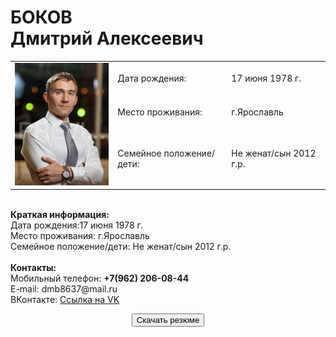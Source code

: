<h1>БОКОВ
<br>Дмитрий Алексеевич</h1>
<table>
  <tbody>
    <tr>
      <td rowspan="3"><img src="1_MG_3769.jpg"></td>
      <td>Дата рождения:</td>
      <td>17 июня 1978 г.</td>
    </tr>
    <tr>
      <td>Место проживания:</td>
      <td>г.Ярославль</td>
    </tr>
    <tr>
      <td>Семейное положение/дети:</td>
      <td>Не женат/сын 2012 г.р.</td>
    </tr>
  </tbody>
</table>
<br><b>Краткая информация:</b>
<br><tr>Дата рождения:</tr><td>17 июня 1978 г.</td>
<br>Место проживания:	   г.Ярославль
<br>Семейное положение/дети:   Не женат/сын 2012 г.р.
<br>
<br><b>Контакты:</b>
<br>Мобильный телефон:	<strong>+7(962) 206-08-44</strong>
<br>E-mail: 		dmb8637@mail.ru
<br>ВКонтакте:  <a HREF="https://vk.com/id32994005" target="_blank">Ссылка на VK</a>
</p>
<p align="center"><a href="anketa_D_A_Bokov.docx"><button>Скачать резюме</button></a></p>
